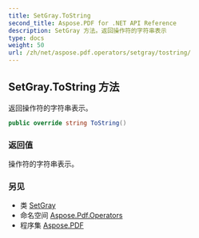 ```yaml
---
title: SetGray.ToString
second_title: Aspose.PDF for .NET API Reference
description: SetGray 方法。返回操作符的字符串表示
type: docs
weight: 50
url: /zh/net/aspose.pdf.operators/setgray/tostring/
---
```

## SetGray.ToString 方法

返回操作符的字符串表示。

```csharp
public override string ToString()
```

### 返回值

操作符的字符串表示。

### 另见

* 类 [SetGray](../)
* 命名空间 [Aspose.Pdf.Operators](../../../aspose.pdf.operators/)
* 程序集 [Aspose.PDF](../../../)